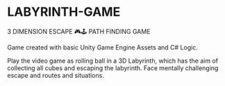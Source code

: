 # LABYRINTH-GAME
3 DIMENSION ESCAPE 🎮🕹 PATH FINDING GAME

Game created with basic Unity Game Engine Assets and C# Logic.

Play the video game as rolling ball in a 3D Labyrinth, which has the aim of collecting all cubes and escaping the labyrinth. Face mentally challenging escape and routes and situations.
